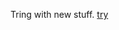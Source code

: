 Tring with new stuff.
[try](https://public.flourish.studio/visualisation/3707692/)
<div class="flourish-embed flourish-chart" data-src="visualisation/3707692" data-url="https://flo.uri.sh/visualisation/3707692/embed" aria-label=""><script src="https://public.flourish.studio/resources/embed.js"></script></div>
